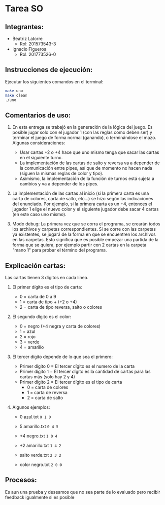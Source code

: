 # Tarea SO
## Integrantes:

* Beatriz Latorre
	* Rol: 201573543-3
* Ignacio Figueroa
	* Rol: 201773526-0

## Instrucciones de ejecución:

Ejecutar los siguientes comandos en el terminal:

```bash
make uno
make clean
./uno
```
## Comentarios de uso:

1. En esta entrega se trabajó en la generación de la lógica del juego. Es posible jugar solo con el jugador 1 (con las reglas como deben ser) y terminar el juego de forma normal (ganando), o terminándose el mazo. Algunas consideraciones:
	* Usar cartas +2 o +4 hace que uno mismo tenga que sacar las cartas en el siguiente turno.
	* La implementación de las cartas de salto y reversa va a depender de la comunicación entre pipes, así que de momento no hacen nada (siguen la mismas reglas de color y tipo).
	* Asimismo, la implementación de la función de turnos está sujeta a cambios y va a depender de los pipes.

2. La implementación de las cartas al inicio (si la primera carta es una carta de colores, carta de salto, etc...) se hizo según las indicaciones del enunciado. Por ejemplo, si la primera carta es un +4, entonces el jugador 1 elige el nuevo color y el siguiente jugador debe sacar 4 cartas (en este caso uno mismo).

3. Modo debug: La primera vez que se corra el programa, se crearán todos los archivos y carpetas correspondientes. Si se corre con las carpetas ya existentes, se jugará de la forma en que se encuentren los archivos en las carpetas. Esto significa que es posible empezar una partida de la forma que se quiera, por ejemplo partir con 2 cartas en la carpeta "mano 1" para probar el término del programa.

## Explicación cartas:

Las cartas tienen 3 dígitos en cada línea.
1. El primer dígito es el tipo de carta:
	* 0 = carta de 0 a 9
	* 1 = carta de tipo + (+2 o +4)
	* 2 = carta de tipo reversa, salto o colores
	
2. El segundo dígito es el color:
	* 0 = negro (+4 negra y carta de colores)
	* 1 = azul
	* 2 = rojo
	* 3 = verde
	* 4 = amarillo

3. El tercer dígito depende de lo que sea el primero:
	* Primer dígito 0 = El tercer dígito es el numero de la carta
	* Primer dígito 1 = El tercer dígito es la cantidad de cartas para las cartas más (solo hay 2 y 4)
	* Primer dígito 2 = El tercer dígito es el tipo de carta 
		* 0 = carta de colores
		* 1 = carta de reversa
		* 2 = carta de salto
		
4. Algunos ejemplos:
	* 0 azul.txt `0 1 0`
	
	* 5 amarillo.txt `0 4 5`
	
	* +4 negro.txt `1 0 4`
		
	* +2 amarillo.txt `1 4 2`
		
	* salto verde.txt `2 3 2`
		
	* color negro.txt `2 0 0`

## Procesos:

Es aun una prueba y deseamos que no sea parte de lo evaluado pero recibir feedback igualmente si es posible